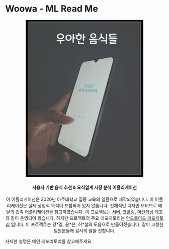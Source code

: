 # Woowa - ML Read Me

<p align="center">
    <img src="pic/main.png" height="500"/>
</p>
<h4 align="center">사용자 기반 음식 추천 & 요식업계 시장 분석 어플리케이션</h4>

<p align="center">
    이 어플리케이션은 2020년 아주대학교 집중 교육의 일환으로 제작되었습니다. 이 어플리케이션은 실제 상업적 목적이 포함되어 있지 않습니다. 전체적인 디자인 모티브로 배달의 민족 어플리케이션을 참고하였습니다. 이 프로젝트는 <a href="https://github.com/hankyul-needs-girfriends/woowa-appserver">서버</a>, <a href="https://github.com/hankyul-needs-girfriends/woowa-crawler">크롤링</a>, <a href="https://github.com/hankyul-needs-girfriends/woowa-ML">머신러닝</a> 레포와 같이 운영되어 왔습니다. 하지만 프로젝트의 주요 레포지토리는 <a href="https://github.com/hankyul-needs-girfriends/woowa-android-main-">안드로이드 레포지토리</a> 입니다. 이 프로젝트는 강*결, 윤*은, 허*철의 도움으로 만들어졌습니다. 같이 고생한 팀원분들께 감사의 말을 전합니다.
</p>

자세한 설명은 메인 레포리토리를 참고해주세요.
